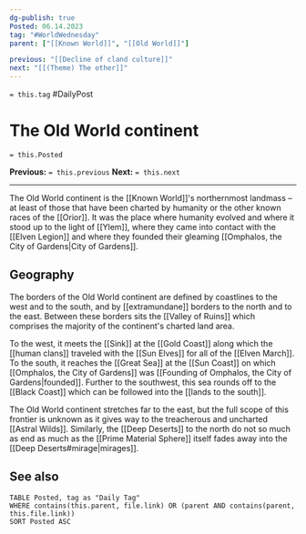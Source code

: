 ```yaml
---
dg-publish: true
Posted: 06.14.2023
tag: "#WorldWednesday"
parent: ["[[Known World]]", "[[Old World]]"]

previous: "[[Decline of cland culture]]"
next: "[[(Theme) The other]]"
---
```

`= this.tag` #DailyPost 
# The Old World continent
`= this.Posted`

**Previous:** `= this.previous`
**Next:** `= this.next`

---

The Old World continent is the [[Known World]]'s northernmost landmass – at least of those that have been charted by humanity or the other known races of the [[Orior]]. It was the place where humanity evolved and where it stood up to the light of [[Ylem]], where they came into contact with the [[Elven Legion]] and where they founded their gleaming [[Omphalos, the City of Gardens|City of Gardens]].

## Geography

The borders of the Old World continent are defined by coastlines to the west and to the south, and by [[extramundane]] borders to the north and to the east. Between these borders sits the [[Valley of Ruins]] which comprises the majority of the continent's charted land area.

To the west, it meets the [[Sink]] at the [[Gold Coast]] along which the [[human clans]] traveled with the [[Sun Elves]] for all of the [[Elven March]]. To the south, it reaches the [[Great Sea]] at the [[Sun Coast]] on which [[Omphalos, the City of Gardens]] was [[Founding of Omphalos, the City of Gardens|founded]]. Further to the southwest, this sea rounds off to the [[Black Coast]] which can be followed into the [[lands to the south]].

The Old World continent stretches far to the east, but the full scope of this frontier is unknown as it gives way to the treacherous and uncharted [[Astral Wilds]]. Similarly, the [[Deep Deserts]] to the north do not so much as end as much as the [[Prime Material Sphere]] itself fades away into the [[Deep Deserts#mirage|mirages]].

## See also
```dataview
TABLE Posted, tag as "Daily Tag"
WHERE contains(this.parent, file.link) OR (parent AND contains(parent, this.file.link))
SORT Posted ASC
```